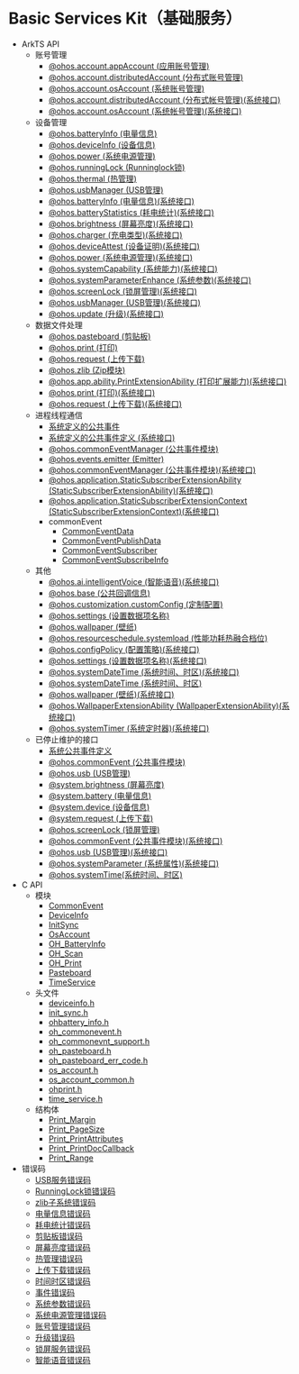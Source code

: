 # Basic Services Kit（基础服务）

- ArkTS API
  - 账号管理
    - [@ohos.account.appAccount (应用账号管理)](js-apis-appAccount.md)
    - [@ohos.account.distributedAccount (分布式账号管理)](js-apis-distributed-account.md)
    - [@ohos.account.osAccount (系统账号管理)](js-apis-osAccount.md)
    <!--Del-->
    - [@ohos.account.distributedAccount (分布式帐号管理)(系统接口)](js-apis-distributed-account-sys.md)
    - [@ohos.account.osAccount (系统帐号管理)(系统接口)](js-apis-osAccount-sys.md)
    <!--DelEnd-->
  - 设备管理
    - [@ohos.batteryInfo (电量信息)](js-apis-battery-info.md)
    - [@ohos.deviceInfo (设备信息)](js-apis-device-info.md)
    - [@ohos.power (系统电源管理)](js-apis-power.md)
    - [@ohos.runningLock (Runninglock锁)](js-apis-runninglock.md)
    - [@ohos.thermal (热管理)](js-apis-thermal.md)
    - [@ohos.usbManager (USB管理)](js-apis-usbManager.md)
    <!--Del-->
    - [@ohos.batteryInfo (电量信息)(系统接口)](js-apis-battery-info-sys.md)
    - [@ohos.batteryStatistics (耗电统计)(系统接口)](js-apis-batteryStatistics-sys.md)
    - [@ohos.brightness (屏幕亮度)(系统接口)](js-apis-brightness-sys.md)
    - [@ohos.charger (充电类型)(系统接口)](js-apis-charger-sys.md)
    - [@ohos.deviceAttest (设备证明)(系统接口)](js-apis-deviceAttest-sys.md)
    - [@ohos.power (系统电源管理)(系统接口)](js-apis-power-sys.md)
    - [@ohos.systemCapability (系统能力)(系统接口)](js-apis-system-capability-sys.md)
    - [@ohos.systemParameterEnhance (系统参数)(系统接口)](js-apis-system-parameterEnhance-sys.md)
    - [@ohos.screenLock (锁屏管理)(系统接口)](js-apis-screen-lock-sys.md)
    - [@ohos.usbManager (USB管理)(系统接口)](js-apis-usbManager-sys.md)
    - [@ohos.update (升级)(系统接口)](js-apis-update-sys.md)
    <!--DelEnd-->
  - 数据文件处理
    - [@ohos.pasteboard (剪贴板)](js-apis-pasteboard.md)
    - [@ohos.print (打印)](js-apis-print.md)
    - [@ohos.request (上传下载)](js-apis-request.md)
    - [@ohos.zlib (Zip模块)](js-apis-zlib.md)
    <!--Del-->
    - [@ohos.app.ability.PrintExtensionAbility (打印扩展能力)(系统接口)](js-apis-app-ability-PrintExtensionAbility-sys.md)
    - [@ohos.print (打印)(系统接口)](js-apis-print-sys.md)
    - [@ohos.request (上传下载)(系统接口)](js-apis-request-sys.md)
    <!--DelEnd-->
  - 进程线程通信
    - [系统定义的公共事件](common_event/commonEventManager-definitions.md)
    <!--Del-->
    - [系统定义的公共事件定义 (系统接口)](common_event/commonEventManager-definitions-sys.md)
    <!--DelEnd-->
    - [@ohos.commonEventManager (公共事件模块)](js-apis-commonEventManager.md)
    - [@ohos.events.emitter (Emitter)](js-apis-emitter.md)
    <!--Del-->
    - [@ohos.commonEventManager (公共事件模块)(系统接口)](js-apis-commonEventManager-sys.md)
    - [@ohos.application.StaticSubscriberExtensionAbility (StaticSubscriberExtensionAbility)(系统接口)](js-apis-application-staticSubscriberExtensionAbility-sys.md)
    - [@ohos.application.StaticSubscriberExtensionContext (StaticSubscriberExtensionContext)(系统接口)](js-apis-application-StaticSubscriberExtensionContext-sys.md)
    <!--DelEnd-->
    - commonEvent
      - [CommonEventData](js-apis-inner-commonEvent-commonEventData.md)
      - [CommonEventPublishData](js-apis-inner-commonEvent-commonEventPublishData.md)
      - [CommonEventSubscriber](js-apis-inner-commonEvent-commonEventSubscriber.md)
      - [CommonEventSubscribeInfo](js-apis-inner-commonEvent-commonEventSubscribeInfo.md)
  - 其他
    <!--Del-->
    - [@ohos.ai.intelligentVoice (智能语音)(系统接口)](js-apis-intelligentVoice-sys.md)
    <!--DelEnd-->
    - [@ohos.base (公共回调信息)](js-apis-base.md)
    - [@ohos.customization.customConfig (定制配置)](js-apis-customization-customConfig.md)
    - [@ohos.settings (设置数据项名称)](js-apis-settings.md)
    - [@ohos.wallpaper (壁纸)](js-apis-wallpaper.md)
    - [@ohos.resourceschedule.systemload (性能功耗热融合档位)](js-apis-resourceschedule-systemload.md)
    <!--Del-->
    - [@ohos.configPolicy (配置策略)(系统接口)](js-apis-configPolicy-sys.md)
    - [@ohos.settings (设置数据项名称)(系统接口)](js-apis-settings-sys.md)
    - [@ohos.systemDateTime (系统时间、时区)(系统接口)](js-apis-system-date-time-sys.md)
    - [@ohos.systemDateTime (系统时间、时区)](js-apis-date-time.md)
    - [@ohos.wallpaper (壁纸)(系统接口)](js-apis-wallpaper-sys.md)
    - [@ohos.WallpaperExtensionAbility (WallpaperExtensionAbility)(系统接口)](js-apis-WallpaperExtensionAbility-sys.md)
    - [@ohos.systemTimer (系统定时器)(系统接口)](js-apis-system-timer-sys.md)
    <!--DelEnd-->
  - 已停止维护的接口
    - [系统公共事件定义](common_event/commonEvent-definitions.md)
    - [@ohos.commonEvent (公共事件模块)](js-apis-commonEvent.md)
    - [@ohos.usb (USB管理)](js-apis-usb-deprecated.md)
    - [@system.brightness (屏幕亮度)](js-apis-system-brightness.md)
    - [@system.battery (电量信息)](js-apis-system-battery.md)
    - [@system.device (设备信息)](js-apis-system-device.md)
    - [@system.request (上传下载)](js-apis-system-request.md)
    - [@ohos.screenLock (锁屏管理)](js-apis-screen-lock.md)
    <!--Del-->
    - [@ohos.commonEvent (公共事件模块)(系统接口)](js-apis-commonEvent-sys.md)
    - [@ohos.usb (USB管理)(系统接口)](js-apis-usb-deprecated-sys.md)
    - [@ohos.systemParameter (系统属性)(系统接口)](js-apis-system-parameter-sys.md)
    <!--DelEnd-->
    - [@ohos.systemTime(系统时间、时区)](js-apis-system-time.md)
- C API
  - 模块
    - [CommonEvent](capi-common-event.md)
    - [DeviceInfo](_device_info.md)
    - [InitSync](_init_sync.md)
    - [OsAccount](_os_account.md)
    - [OH_BatteryInfo](oh__batteryinfo.md)
    - [OH_Scan](c-apis-scan.md)
    - [OH_Print](_o_h___print.md)
    - [Pasteboard](_pasteboard.md)
    - [TimeService](_time_service.md)
  - 头文件
    - [deviceinfo.h](deviceinfo_8h.md)
    - [init_sync.h](init__sync_8h.md)
    - [ohbattery_info.h](ohbattery__info_8h.md)
    - [oh_commonevent.h](oh_commonevent_8h.md)
    - [oh_commonevnt_support.h](oh_commonevent_support_8h.md)
    - [oh_pasteboard.h](oh__pasteboard_8h.md)
    - [oh_pasteboard_err_code.h](oh__pasteboard__err__code_8h.md)
    - [os_account.h](os__account_8h.md)
    - [os_account_common.h](os__account__common_8h.md)
    - [ohprint.h](ohprint_8h.md)
    - [time_service.h](time__service_8h.md)
  - 结构体
    - [Print_Margin](_print___margin.md)
    - [Print_PageSize](_print___page_size.md)
    - [Print_PrintAttributes](_print___print_attributes.md)
    - [Print_PrintDocCallback](_print___print_doc_callback.md)
    - [Print_Range](_print___range.md)
- 错误码
  - [USB服务错误码](errorcode-usb.md)
  - [RunningLock锁错误码](errorcode-runninglock.md)
  - [zlib子系统错误码](errorcode-zlib.md)
  <!--Del-->
  - [电量信息错误码](errorcode-battery-info.md)
  - [耗电统计错误码](errorcode-batteryStatistics.md)
  <!--DelEnd-->
  - [剪贴板错误码](errorcode-pasteboard.md)
  <!--Del-->
  - [屏幕亮度错误码](errorcode-brightness.md)
  <!--DelEnd-->
  - [热管理错误码](errorcode-thermal.md)
  - [上传下载错误码](errorcode-request.md)
  - [时间时区错误码](errorcode-time.md)
  - [事件错误码](errorcode-CommonEventService.md)
  - [系统参数错误码](errorcode-system-parameterV9.md)
  - [系统电源管理错误码](errorcode-power.md)
  - [账号管理错误码](errorcode-account.md)
  - [升级错误码](errorcode-update.md)
  <!--Del-->
  - [锁屏服务错误码](errorcode-screenlock.md)
  - [智能语音错误码](errorcode-intelligentVoice.md)
  <!--DelEnd-->